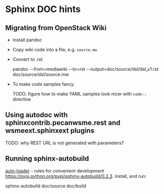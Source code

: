 # Sphinx DOC hints

## Migrating from OpenStack Wiki

* Install pandoc
* Copy wiki code into a file, e.g. `source.mw`
* Convert to .rst

  pandoc --from=mediawiki --to=rst --output=doc/source/dsl/dsl_v1.rst doc/source/dsl/source.mw

* To make code samples fancy:

  TODO: figure how to make YAML samples look nicer with `code::` directive

## Using autodoc with sphinxcontrib.pecanwsme.rest and wsmeext.sphinxext plugins

  TODO: why REST URL is not generated with parameters?

## Running sphinx-autobuild

[auto-loader](https://pypi.python.org/pypi/sphinx-autobuild/0.2.3) - rules for convenient development https://pypi.python.org/pypi/sphinx-autobuild/0.2.3. install, and run:

  sphinx-autobuild doc/source doc/build

